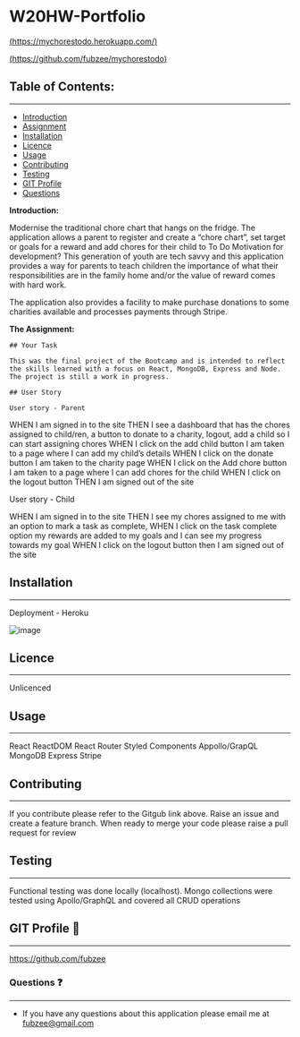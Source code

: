 # W20HW-Portfolio

[(https://mychorestodo.herokuapp.com/)](https://mychorestodo.herokuapp.com/)

[(https://github.com/fubzee/mychorestodo)](https://github.com/fubzee/mychorestodo)

## Table of Contents: 
---
* [Introduction](#Introduction)
* [Assignment](#Assignment)
* [Installation](#Installation)
* [Licence](#Licence)
* [Usage](#usage)
* [Contributing](#contributing)
* [Testing](#Testing)
* [GIT Profile](#gitprofile)
* [Questions](#questions)

**Introduction:** 

Modernise the traditional chore chart that hangs on the fridge.  The application allows a parent to register and create a “chore chart”, set target or goals for a reward and add chores for their child to To Do 
Motivation for development?
This generation of youth are tech savvy and this application provides a way for parents to teach children the importance of what their responsibilities are in the family home and/or the value of reward comes with hard work. 

The application also provides a facility to make purchase donations to some charities available and processes payments through Stripe.

**The Assignment:** 

    ## Your Task

    This was the final project of the Bootcamp and is intended to reflect the skills learned with a focus on React, MongoDB, Express and Node.  The project is still a work in progress.  

    ## User Story

    User story - Parent
    
WHEN I am signed in to the site THEN I see a dashboard that has the chores assigned to child/ren, a button to donate to a charity, logout, add a child so I can start assigning chores WHEN I click on the add child button I am taken to a page where I can add my child’s details WHEN I click on the donate button I am taken to the charity page WHEN I click on the Add chore button I am taken to a page where I can add chores for the child WHEN I click on the logout button THEN I am signed out of the site 

User story - Child

WHEN I am signed in to the site THEN I see my chores assigned to me with an option to mark a task as complete, WHEN I click on the task complete option my rewards are added to my goals and I can see my progress towards my goal WHEN I click on the logout button then I am signed out of the site

 
## Installation 
---
Deployment - Heroku




![image](https://user-images.githubusercontent.com/94102473/169345392-3f7bdaa4-af91-450d-9793-6b83a79df512.png)


## Licence
---
Unlicenced

## Usage
---

React
ReactDOM
React Router
Styled Components
Appollo/GrapQL
MongoDB
Express 
Stripe


## Contributing
---
 If you contribute please refer to the Gitgub link above.  Raise an issue and create a feature branch.  When ready to merge your code please raise a pull request for review

## Testing
---
Functional testing was done locally (localhost).
Mongo collections were tested using Apollo/GraphQL and covered all CRUD operations

## GIT Profile :link:
--- 
https://github.com/fubzee

### Questions :question:
---
* If you have any questions about this application please email me at fubzee@gmail.com
